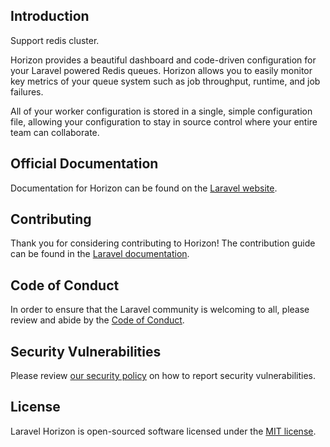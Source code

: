## Introduction

Support redis cluster.

Horizon provides a beautiful dashboard and code-driven configuration for your Laravel powered Redis queues. Horizon allows you to easily monitor key metrics of your queue system such as job throughput, runtime, and job failures.

All of your worker configuration is stored in a single, simple configuration file, allowing your configuration to stay in source control where your entire team can collaborate.

## Official Documentation

Documentation for Horizon can be found on the [Laravel website](https://laravel.com/docs/horizon).

## Contributing

Thank you for considering contributing to Horizon! The contribution guide can be found in the [Laravel documentation](https://laravel.com/docs/contributions).

## Code of Conduct

In order to ensure that the Laravel community is welcoming to all, please review and abide by the [Code of Conduct](https://laravel.com/docs/contributions#code-of-conduct).

## Security Vulnerabilities

Please review [our security policy](https://github.com/laravel/horizon/security/policy) on how to report security vulnerabilities.

## License

Laravel Horizon is open-sourced software licensed under the [MIT license](LICENSE.md).
